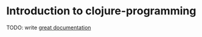 # Introduction to clojure-programming

TODO: write [great documentation](http://jacobian.org/writing/great-documentation/what-to-write/)
